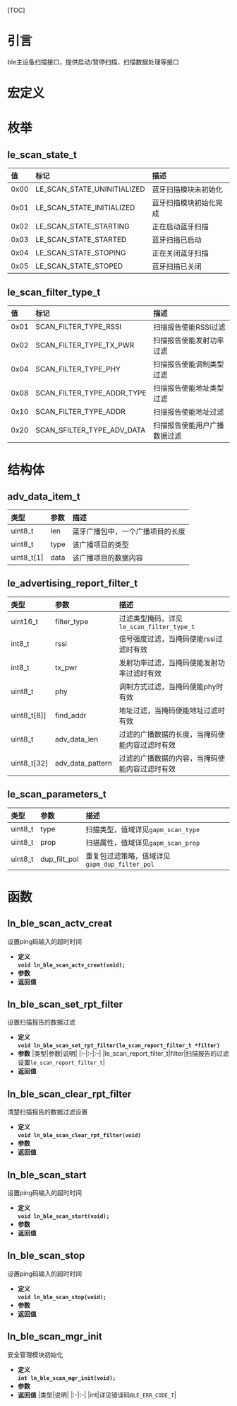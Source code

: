 [TOC]
# 引言
ble主设备扫描接口，提供启动/暂停扫描，扫描数据处理等接口



# 宏定义



# 枚举
## le_scan_state_t
|值|标记|描述|
|:-|:-|:-|
|0x00|LE_SCAN_STATE_UNINITIALIZED|蓝牙扫描模块未初始化|
|0x01|LE_SCAN_STATE_INITIALIZED|蓝牙扫描模块初始化完成|
|0x02|LE_SCAN_STATE_STARTING|正在启动蓝牙扫描|
|0x03|LE_SCAN_STATE_STARTED|蓝牙扫描已启动|
|0x04|LE_SCAN_STATE_STOPING|正在关闭蓝牙扫描|
|0x05|LE_SCAN_STATE_STOPED|蓝牙扫描已关闭|



## le_scan_filter_type_t
|值|标记|描述|
|:-|:-|:-|
|0x01|SCAN_FILTER_TYPE_RSSI|扫描报告使能RSSI过滤|
|0x02|SCAN_FILTER_TYPE_TX_PWR|扫描报告使能发射功率过滤|
|0x04|SCAN_FILTER_TYPE_PHY|扫描报告使能调制类型过滤|
|0x08|SCAN_FILTER_TYPE_ADDR_TYPE|扫描报告使能地址类型过滤|
|0x10|SCAN_FILTER_TYPE_ADDR|扫描报告使能地址过滤|
|0x20|SCAN_SFILTER_TYPE_ADV_DATA|扫描报告使能用户广播数据过滤|



# 结构体
## adv_data_item_t
|类型|参数|描述|
|:-|:-|:-|
|uint8_t|len|蓝牙广播包中，一个广播项目的长度|
|uint8_t|type|该广播项目的类型|
|uint8_t[1]|data|该广播项目的数据内容|



## le_advertising_report_filter_t
|类型|参数|描述|
|:-|:-|:-|
|uint16_t|filter_type|过滤类型掩码，详见`le_scan_filter_type_t`|
|int8_t|rssi|信号强度过滤，当掩码使能rssi过滤时有效|
|int8_t|tx_pwr|发射功率过滤，当掩码使能发射功率过滤时有效|
|uint8_t|phy|调制方式过滤，当掩码使能phy时有效|
|uint8_t[8]]|find_addr|地址过滤，当掩码使能地址过滤时有效|
|uint8_t|adv_data_len|过滤的广播数据的长度，当掩码使能内容过滤时有效|
|uint8_t[32]|adv_data_pattern|过滤的广播数据的内容，当掩码使能内容过滤时有效|



## le_scan_parameters_t
|类型|参数|描述|
|:-|:-|:-|
|uint8_t|type|扫描类型，值域详见`gapm_scan_type`|
|uint8_t|prop|扫描属性，值域详见`gapm_scan_prop`|
|uint8_t|dup_filt_pol|重复包过滤策略，值域详见`gapm_dup_filter_pol`|



# 函数
## ln_ble_scan_actv_creat
设置ping码输入的超时时间
* **定义**  
**`void ln_ble_scan_actv_creat(void);`**
* **参数**
* **返回值**



## ln_ble_scan_set_rpt_filter
设置扫描报告的数据过滤
* **定义**  
**`void ln_ble_scan_set_rpt_filter(le_scan_report_filter_t *filter)`**
* **参数**
|类型|参数|说明|
|:-|:-|:-|
|le_scan_report_filter_t|filter|扫描报告的过滤设置`le_scan_report_filter_t`|
* **返回值**



## ln_ble_scan_clear_rpt_filter
清楚扫描报告的数据过滤设置
* **定义**  
**`void ln_ble_scan_clear_rpt_filter(void)`**
* **参数**
* **返回值**



## ln_ble_scan_start
设置ping码输入的超时时间
* **定义**  
**`void ln_ble_scan_start(void);`**
* **参数**
* **返回值**



## ln_ble_scan_stop
设置ping码输入的超时时间
* **定义**  
**`void ln_ble_scan_stop(void);`**
* **参数**
* **返回值**



## ln_ble_scan_mgr_init
安全管理模块初始化
* **定义**  
**`int ln_ble_scan_mgr_init(void);`**
* **参数**
* **返回值**
|类型|说明|
|:-|:-|
|int|详见错误码`BLE_ERR_CODE_T`|